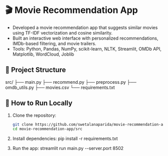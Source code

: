 # 🎬 Movie Recommendation App
- Developed a movie recommendation app that suggests similar movies using TF-IDF vectorization and cosine similarity.
- Built an interactive web interface with personalized recommendations, IMDb-based filtering, and movie trailers.
- Tools: Python, Pandas, NumPy, scikit-learn, NLTK, Streamlit, OMDb API, Matplotlib, WordCloud, Joblib

## 📂 Project Structure
src/
├── main.py
├── recommend.py
├── preprocess.py
├── omdb_utils.py
├── movies.csv
└── requirements.txt

## 🚀 How to Run Locally

1. Clone the repository:
   ```bash
   git clone https://github.com/swetalanaparida/movie-recommendation-app.git
   cd movie-recommendation-app/src
   
2. Install dependencies:
   pip install -r requirements.txt
   
3. Run the app:
   streamlit run main.py --server.port 8502
 

   
